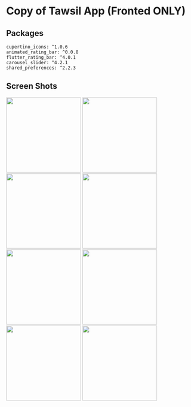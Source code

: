 # Copy of Tawsil App (Fronted ONLY)

## Packages
    cupertino_icons: ^1.0.6
    animated_rating_bar: ^0.0.8
    flutter_rating_bar: ^4.0.1
    carousel_slider: ^4.2.1
    shared_preferences: ^2.2.3

## Screen Shots

<img src="https://github.com/user-attachments/assets/155ee8f6-7e69-406a-91f3-600bbb32f338" width="200">
<img src="https://github.com/user-attachments/assets/9752debc-cea3-45a2-9618-2d842874455c" width="200">
<img src="https://github.com/user-attachments/assets/0c8ff7ff-033e-4860-b1ce-3123b8ffbefa" width="200">
<img src="https://github.com/user-attachments/assets/1f145abc-0bfb-4137-b454-958439cb0564" width="200">
<img src="https://github.com/user-attachments/assets/0e43a953-3551-4a08-b4ba-fb07e3aea4c4" width="200">
<img src="https://github.com/user-attachments/assets/d55435d6-bbf4-4220-882b-e1d784212cbe" width="200">
<img src="https://github.com/user-attachments/assets/4304cf65-fe80-4228-9787-ce4c3d9b8b39" width="200">
<img src="https://github.com/user-attachments/assets/4050f9a6-f1b9-49a9-9058-55ed75e2ad4b" width="200">

